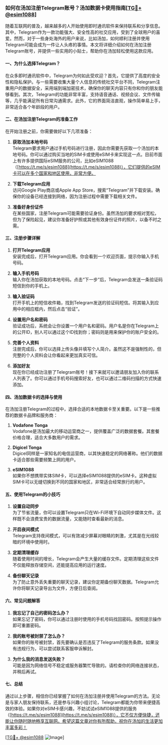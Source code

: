 ### 如何在汤加注册Telegram账号？汤加数据卡使用指南[[TG💪+ @esim1088](https://t.me/s/esim1088)]

随着互联网的普及，越来越多的人开始使用即时通讯软件来保持联系和分享信息。其中，Telegram作为一款功能强大、安全性高的社交应用，受到了全球用户的喜爱。然而，对于一些身处海外的用户来说，比如汤加，如何顺利注册并使用Telegram可能会成为一件让人头疼的事情。本文将详细介绍如何在汤加注册Telegram账号，并提供一些实用的小贴士，帮助你在汤加轻松使用这款应用。

#### 一、为什么选择Telegram？

在众多即时通讯软件中，Telegram为何如此受欢迎？首先，它提供了高度的安全性和隐私保护。与一些需要收集大量个人信息的传统社交平台不同，Telegram注重用户的数据安全，采用端到端加密技术，确保你的聊天内容只有你和你的朋友能够看到。其次，Telegram的功能非常丰富，支持语音通话、视频会议、文件传输等，几乎能满足所有日常沟通需求。此外，它的界面简洁直观，操作简单易上手，非常适合各个年龄段的用户。

#### 二、在汤加注册Telegram的准备工作

在开始注册之前，你需要做好以下几项准备：

1. **获取汤加本地号码**  
   Telegram要求用户通过手机号码进行注册，因此你需要先获取一个汤加的本地号码。你可以通过购买当地的SIM卡或使用eSIM卡来实现这一点。目前市面上有许多提供国际eSIM服务的公司，比如eSIM1088（[https://t.me/s/esim1088](https://t.me/s/esim1088)），它们提供的eSIM卡可以在多个国家和地区使用，非常方便。

2. **下载Telegram应用**  
   访问Google Play商店或Apple App Store，搜索“Telegram”并下载安装。确保你的设备已经连接到网络，因为注册过程中需要下载相关文件。

3. **准备好身份证件**  
   在某些国家，注册Telegram可能需要验证身份。虽然汤加的要求相对宽松，但为了保险起见，建议你准备好护照或其他有效身份证件的照片，以备不时之需。

#### 三、注册步骤详解

1. **打开Telegram应用**  
   安装完成后，打开Telegram应用。你会看到一个欢迎页面，提示你输入手机号码。

2. **输入手机号码**  
   输入你在汤加获取的本地号码。点击“下一步”后，Telegram会发送一条验证码短信到你的手机上。

3. **输入验证码**  
   打开手机上的短信收件箱，找到Telegram发送的验证码短信。将其输入到应用中的相应框内，然后点击“验证”。

4. **设置用户名和密码**  
   验证成功后，系统会让你设置一个用户名和密码。用户名是你在Telegram上的公开ID，别人可以通过这个ID找到你；密码则是用来保护你的账户安全的。

5. **完善个人资料**  
   注册完成后，你可以选择上传头像并填写个人简介。虽然这不是强制性的，但完整的个人资料会让你看起来更加真实可信。

6. **添加好友**  
   现在你已经成功注册了Telegram账号！接下来就可以邀请朋友加入你的联系人列表了。你可以通过手机号码搜索好友，也可以通过二维码扫描的方式快速添加。

#### 四、汤加数据卡的选择与使用

在汤加注册Telegram的过程中，选择合适的本地数据卡至关重要。以下是一些推荐的数据卡品牌和服务商：

1. **Vodafone Tonga**  
   Vodafone是汤加最大的移动运营商之一，提供覆盖广泛的数据套餐。其套餐价格合理，适合大多数用户的需求。

2. **Digicel Tonga**  
   Digicel同样是一家知名的电信运营商，以其快速稳定的网络著称。他们的数据卡适合那些需要频繁上网的用户。

3. **eSIM1088**  
   如果你不想携带实体SIM卡，可以选择eSIM1088提供的eSIM卡。这种虚拟SIM卡可以无缝切换到不同的国家和地区，非常适合经常旅行的用户。

#### 五、使用Telegram的小技巧

1. **设置自动同步**  
   为了节省流量，你可以设置Telegram只在Wi-Fi环境下自动同步媒体文件。这样既不会浪费宝贵的数据流量，又能随时查看最新的消息。

2. **开启夜间模式**  
   Telegram支持夜间模式，可以有效减少屏幕对眼睛的刺激，尤其是在光线较暗的环境中使用时。

3. **定期清理缓存**  
   随着使用时间的增长，Telegram会产生大量的缓存文件。定期清理这些文件不仅能释放存储空间，还能提高应用的运行速度。

4. **备份聊天记录**  
   为了防止意外丢失重要的聊天记录，建议你定期备份聊天数据。Telegram允许你将聊天记录导出为文件，方便日后查阅。

#### 六、常见问题解答

1. **我忘记了自己的密码怎么办？**  
   如果忘记了密码，你可以通过注册时使用的手机号码找回密码。按照提示操作即可重置密码。

2. **我的账号被封禁了怎么办？**  
   如果你的账号被封禁，首先要确认是否违反了Telegram的服务条款。如果没有违规行为，可以尝试联系客服申诉解封。

3. **为什么我的消息发送失败？**  
   可能是因为网络信号不稳定或服务器繁忙导致的。请检查你的网络连接状态，并稍后再试。

#### 七、总结

通过以上步骤，相信你已经掌握了如何在汤加注册并使用Telegram的方法。无论是与家人朋友保持联系，还是参与兴趣小组讨论，Telegram都能为你带来便捷高效的体验。如果你对eSIM卡感兴趣，不妨试试eSIM1088提供的服务（[https://t.me/s/esim1088](https://t.me/s/esim1088)），它不仅方便快捷，还能让你随时随地畅享互联网。希望这篇文章对你有所帮助，祝你在汤加的生活更加丰富多彩！

[[TG💪+ @esim1088](https://t.me/s/esim1088) ![Image](https://i.postimg.cc/4NQfJmqS/Snipaste-2025-05-13-00-14-12.png)]